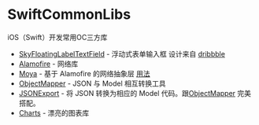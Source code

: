 # SwiftCommonLibs
iOS（Swift）开发常用OC三方库

 - [SkyFloatingLabelTextField](https://github.com/Skyscanner/SkyFloatingLabelTextField) - 浮动式表单输入框 设计来自 [dribbble](https://dribbble.com/shots/1254439--GIF-Mobile-Form-Interaction)
 - [Alamofire](https://github.com/Alamofire/Alamofire) - 网络库
 - [Moya](https://github.com/Moya/Moya) - 基于 Alamofire 的网络抽象层 [用法](http://swift.diagon.me/Alamofire-Moya-TargetType/) 
 - [ObjectMapper](https://github.com/Hearst-DD/ObjectMapper) - JSON 与 Model 相互转换工具
 - [JSONExport](https://github.com/Ahmed-Ali/JSONExport) - 将 JSON 转换为相应的 Model 代码。跟[ObjectMapper](https://github.com/Hearst-DD/ObjectMapper) 完美搭配。
 - [Charts](https://github.com/danielgindi/Charts) - 漂亮的图表库